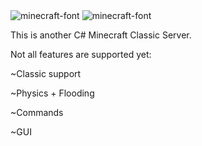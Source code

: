 <img src="https://fontmeme.com/permalink/241222/f02181af527c64f86d024adadae76816.png" alt="minecraft-font" border="0">
<img src="https://fontmeme.com/permalink/241222/cb3e4e9e0c7c8e48d8e3104a32747aca.png" alt="minecraft-font" border="0">

This is another C# Minecraft Classic Server.

Not all features are supported yet:

~Classic support

~Physics + Flooding

~Commands

~GUI
